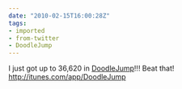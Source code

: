 ```yaml
---
date: "2010-02-15T16:00:28Z"
tags:
- imported
- from-twitter
- DoodleJump
---
```

I just got up to 36,620 in [DoodleJump](/tags/DoodleJump)!!! Beat that! http://itunes.com/app/DoodleJump
